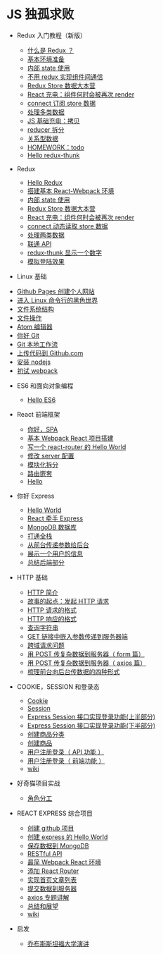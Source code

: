 # JS 独孤求败

* Redux 入门教程（新版）
  - [什么是 Redux ？](./redux-rev/1-hello.md)
  - [基本环境准备](./redux-rev/2-setup.md)
  - [内部 state 使用](./redux-rev/3-state.md)
  - [不用 redux 实现组件间通信](./redux-rev/4-change-parent.md)
  - [Redux Store 数据大本营](./redux-rev/5-store.md)
  - [React 充电：组件何时会被再次 render](./redux-rev/6-rerender.md)
  - [connect 订阅 store 数据](./redux-rev/7-connect.md)
  - [处理多类数据](./redux-rev/8-reducer-composition.md)
  - [JS 基础充电：拷贝](./redux-rev/9-js-copy.md)
  - [reducer 拆分](./redux-rev/10-combine-reducers.md)
  - [关系型数据](./redux-rev/11-relation.md)
  - [HOMEWORK：todo](./redux-rev/12-todo.md)
  - [Hello redux-thunk](./redux-rev/13-thunk.md)


* Redux
  - [Hello Redux](./redux/1-hello.md)
  - [搭建基本 React-Webpack 环境](./redux/2-env.md)
  - [内部 state 使用](./redux/3-state.md)
  - [Redux Store 数据大本营](./redux/4-store.md)
  - [React 充电：组件何时会被再次 render](./redux/5-rerender.md)
  - [connect 动态读取 store 数据](./redux/6-connect.md)
  - [处理两类数据](./redux/7-two.md)
  - [联通 API](./redux/8-api.md)
  - [redux-thunk 显示一个数字](./redux/9-redux-num.md)
  - [模拟登陆效果](./redux/10-fake-login.md)

*  Linux 基础
  - [Github Pages 创建个人网站](./linux/1-github-pages.md)
  - [进入 Linux 命令行的黑色世界](./linux/2-hello-linux.md)
  - [文件系统结构](./linux/3-file-sys.md)
  - [文件操作](./linux/4-file-man.md)
  - [Atom 编辑器](./linux/5-atom.md)
  - [你好 Git](./linux/6-hello-git.md)
  - [Git 本地工作流](./linux/7-local-git.md)
  - [上传代码到 Github.com](./linux/8-push.md)
  - [安装 nodejs](./linux/9-install-node.md)
  - [初试 webpack](./linux/10-webpack.md)

* ES6 和面向对象编程
  - [Hello ES6](./es6/es6-intro.md)

* React 前端框架

  - [你好，SPA](./react/1-router-spa.md)
  - [基本 Webpack React 项目搭建](./react/2-router-react.md)
  - [写一个 react-router 的 Hello World](./react/3-router-hello.md)
  - [修改 server 配置](./react/4-router-server.md)
  - [模块化拆分](./react/5-router-refactor.md)
  - [路由嵌套](./react/6-router-nest.md)
  - [Hello](./react/hello.md)


* 你好 Express
  - [Hello World](./express/1-hw.md)
  - [React 牵手 Express](./express/2-with-react.md)
  - [MongoDB 数据库](./express/3-mongodb.md)
  - [打通全栈](./express/5-full-stack.md)
  - [从前台传递参数给后台](./express/6-params.md)
  - [展示一个用户的信息](./express/7-show-user.md)
  - [总结后端部分](./express/8-express-wrapup.md)

* HTTP 基础
  - [HTTP 简介](./http/1-http-intro.md)
  - [故事的起点：发起 HTTP 请求](./http/2-making-request.md)
  - [HTTP 请求的格式](./http/3-request.md)
  - [HTTP 响应的格式](./http/4-response.md)
  - [查询字符串](./http/5-query-string.md)
  - [GET 链接中嵌入参数传递到服务器端](./http/6-get-data.md)
  - [跨域请求问题](./http/7-cors.md)
  - [用 POST 传复杂数据到服务器（ form 篇）](./http/8-form.md)
  - [用 POST 传复杂数据到服务器（ axios 篇）](./http/9-axios.md)
  - [梳理前台向后台传数据的四种形式](./http/10-four-ways.md)



* COOKIE，SESSION 和登录态
  - [Cookie](./session/1-cookie.md)
  - [Session](./session/2-session.md)
  - [Express Session 接口实现登录功能(上半部分)](./session/3-session-demo-p1.md)
  - [Express Session 接口实现登录功能(下半部分)](./session/4-session-demo-p2.md)
  - [创建商品分类](./session/5-new-cat.md)
  - [创建商品](./session/6-new-product.md)
  - [用户注册登录（ API 功能 ）](./session/7-signup.md)
  - [用户注册登录（ 前端功能 ）](./session/8-signup-p2.md)
  - [wiki](./session/session-wiki.md)


* 好奇猫项目实战
  - [角色分工](./haoqi/1-role.md)

* REACT EXPRESS 综合项目
  - [创建 github 项目](./project/1-create.md)
  - [创建 express 的 Hello World](./project/2-express.md)
  - [保存数据到 MongoDB](./project/3-mongodb.md)
  - [RESTful API](./project/4-rest.md)
  - [最简 Webpack React 环境](./project/5-webpack-react.md)
  - [添加 React Router](./project/6-react-router.md)
  - [实现首页文章列表](./project/7-postlist.md)
  - [提交数据到服务器](./project/8-submit-data.md)
  - [axios 专题讲解](./project/9-axios.md)
  - [总结和展望](./project/10-end.md)
  - [wiki](./project/wiki.md)

* 启发
  - [乔布斯斯坦福大学演讲](./inspire/jobs.md)
